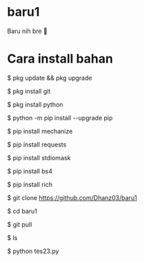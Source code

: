 # baru1
Baru nih bre 🙏

# Cara install bahan

$ pkg update && pkg upgrade

$ pkg install git

$ pkg install python

$ python -m pip install --upgrade pip

$ pip install mechanize

$ pip install requests

$ pip install stdiomask

$ pip install bs4

$ pip install rich

$ git clone https://github.com/Dhanz03/baru1

$ cd baru1

$ git pull

$ ls

$ python tes23.py
